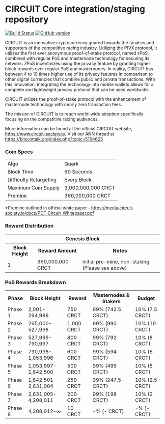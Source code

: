 CIRCUIT Core integration/staging repository
=====================================

[![Build Status](https://travis-ci.org/CircuitProject/Circuit-Project.svg?branch=master)](https://travis-ci.org/CircuitProject/Circuit-Project) [![GitHub version](https://badge.fury.io/gh/CIRCUIT-Project%2FCIRCUIT.svg)](https://badge.fury.io/gh/CIRCUIT-Project%2FCIRCUIT)

CIRCUIT is an innovative cryptocurrency geared towards the fanatics and supporters of the competitive racing industry. Utilizing the PIVX protocol, it utilizes the first ever anonymous proof-of-stake protocol, named zPoS, combined with regular PoS and masternode technology for securing its network. ZPoS incentivizes using the privacy feature by granting higher block rewards over regular PoS and masternodes. In reality, CIRCUIT has between 4 to 10 times higher use of its privacy feautres in comparison to other digital currencies that combine public and private transactions. With this innovation, integrating the technology into mobile wallets allows for a complete and lightweight privacy protocol that can be used worldwide.

CIRCUIT utilizes the proof-of-stake protocol with the enhancement of masternode technology with nearly zero transaction fees.

The mission of CIRCUIT is to reach world-wide adoption specifically focusing on the competitive racing audiences.

More information can be found at the official CIRCUIT website, https://www.circuit-society.io. Visit our ANN thread at https://bitcointalk.org/index.php?topic=5164625


### Coin Specs
<table>
<tr><td>Algo</td><td>Quark</td></tr>
<tr><td>Block Time</td><td>60 Seconds</td></tr>
<tr><td>Difficulty Retargeting</td><td>Every Block</td></tr>
<tr><td>Maximum Coin Supply</td><td>3,000,000,000 CRCT</td></tr>
<tr><td>Premine</td><td>360,000,000 CRCT</td></tr>
</table>

*Premine outlined in official white paper - https://media.circuit-society.io/docs/PDF_Circuit_Whitepaper.pdf

### Reward Distribution

<table>
<th colspan=4>Genesis Block</th>
<tr><th>Block Height</th><th>Reward Amount</th><th>Notes</th></tr>
<tr><td>1</td><td>360,000,000 CRCT</td><td>Initial pre-mine, non-staking (Please see above)</td></tr>
</table>


### PoS Rewards Breakdown

<table>
<th>Phase</th><th>Block Height</th><th>Reward</th><th>Masternodes & Stakers</th><th>Budget</th>
<tr><td>Phase 1</td><td>2,001-264,999</td><td>750 CRCT</td><td>99% (742.5 CRCT)</td><td>10% (7.5 CRCT)</td></tr>
<tr><td>Phase 2</td><td>265,000-527,998</td><td>1,000 CRCT</td><td>99% (990 CRCT)</td><td>10% (10 CRCT)</td></tr>
<tr><td>Phase 3</td><td>527,999-790,997</td><td>800 CRCT</td><td>99% (792 CRCT)</td><td>10% (8 CRCT)</td></tr>
<tr><td>Phase 4</td><td>790,998-1,053,996</td><td>600 CRCT</td><td>99% (594 CRCT)</td><td>10% (6 CRCT)</td></tr>
<tr><td>Phase 5</td><td>1,053,997-1,842,500</td><td>500 CRCT</td><td>99% (495 CRCT)</td><td>10% (5 CRCT)</td></tr>
<tr><td>Phase 6</td><td>1,842,501-2,631,004</td><td>250 CRCT</td><td>99% (247.5 CRCT)</td><td>10% (2.5 CRCT)</td></tr>
<tr><td>Phase 7</td><td>2,631,005-4,208,011</td><td>200 CRCT</td><td>99% (198 CRCT)</td><td>10% (2 CRCT)</td></tr>
<tr><td>Phase 8</td><td>4,208,012-∞</td><td>10 CRCT</td><td>-% (- CRCT)</td><td>-% (- CRCT)</td></tr>
</table>
